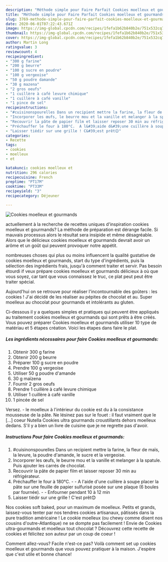 ```yaml
---
description: "Méthode simple pour Faire Parfait Cookies moelleux et gourmands"
title: "Méthode simple pour Faire Parfait Cookies moelleux et gourmands"
slug: 3769-methode-simple-pour-faire-parfait-cookies-moelleux-et-gourmands
date: 2020-06-01T07:22:43.671Z
image: https://img-global.cpcdn.com/recipes/1fefa1b62b840b2e/751x532cq70/cookies-moelleux-et-gourmands-photo-principale-de-la-recette.jpg
thumbnail: https://img-global.cpcdn.com/recipes/1fefa1b62b840b2e/751x532cq70/cookies-moelleux-et-gourmands-photo-principale-de-la-recette.jpg
cover: https://img-global.cpcdn.com/recipes/1fefa1b62b840b2e/751x532cq70/cookies-moelleux-et-gourmands-photo-principale-de-la-recette.jpg
author: Martin Long
ratingvalue: 3
reviewcount: 4
recipeingredient:
- "300 g farine"
- "200 g beurre"
- "100 g sucre en poudre"
- "100 g vergeoise"
- "50 g poudre damande"
- "30 g mazena"
- "2 gros oeufs"
- "1 cuillère à café levure chimique"
- "1 cuillère à café vanille"
- "1 pince de sel"
recipeinstructions:
- "#cuisinonspourelles Dans un recipient mettre la farine, la fleur de maïs, la levure, la poudre d&#39;amande, le sucre et la vergeoise."
- "Incorporer les œufs, le beurre mou et la vanille et melanger à la spatule. Puis ajouter les carrés de chocolat."
- "Recouvrir la pâte de papier film et laisser reposer 30 min au réfrigérateur."
- "Préchauffer le four à 180°C.  A l&#39;aide d&#39;une cuillère à soupe placer la pâte sur une feuille de papier sulfurisé posée sur une plaque (6 boules par fournée).   Enfourner pendant 10 à 12 min"
- "Laisser tiédir sur une grille ! C&#39;est prêt😊"
categories:
- Recette
tags:
- cookies
- moelleux
- et

katakunci: cookies moelleux et 
nutrition: 296 calories
recipecuisine: French
preptime: "PT17M"
cooktime: "PT33M"
recipeyield: "3"
recipecategory: Déjeuner

---
```



![Cookies moelleux et gourmands](https://img-global.cpcdn.com/recipes/1fefa1b62b840b2e/751x532cq70/cookies-moelleux-et-gourmands-photo-principale-de-la-recette.jpg)

actuellement à la recherche de recettes uniques d'inspiration cookies moelleux et gourmands? La méthode de préparation est dérange facile. Si mauvais processus alors le résultat sera insipide et même désagréable. Alors que le délicieux cookies moelleux et gourmands devrait avoir un arôme et un goût qui peuvent provoquer notre appétit.

nombreuses choses qui plus ou moins influencent la qualité gustative de cookies moelleux et gourmands, start du type d'ingrédients, puis la sélection des ingrédients frais, jusqu'à comment traiter et servir. Pas besoin étourdi if veux prépare cookies moelleux et gourmands délicieux à où que vous soyez, car tant que vous connaissez le truc, ce plat peut peut être traiter spécial.

Aujourd&#39;hui on se retrouve pour réaliser l&#39;incontournable des goûters : les cookies ! J&#39;ai décidé de les réaliser au pépites de chocolat et au. Super moelleux au chocolat pour gourmands et intolérants au gluten.


Ci-dessous il y a quelques simples et pratiques qui peuvent être appliqués au traitement cookies moelleux et gourmands qui sont prêts à être créés. Vous pouvez préparer Cookies moelleux et gourmands utiliser 10 type de matériau et 5 étapes création. Voici les étapes dans faire le plat.

<!--inarticleads1-->

##### Les ingrédients nécessaires pour faire Cookies moelleux et gourmands:

1. Obtenir 300 g farine
1. Obtenir 200 g beurre
1. Préparer 100 g sucre en poudre
1. Prendre 100 g vergeoise
1. Utiliser 50 g poudre d&#39;amande
1.  30 g maïzena
1. Fournir 2 gros oeufs
1. Prendre 1 cuillère à café levure chimique
1. Utiliser 1 cuillère à café vanille
1.  1 pincée de sel


Versez. - le moelleux à l&#39;intérieur du cookie est du à la consistance mousseuse de la pâte. Ne lésinez pas sur le fouet : il faut vraiment que le […] coeur Nutella Cookies ultra gourmands croustillants dehors moelleux dedans. S&#39;il y a bien un livre de cuisine que je ne regrette pas d&#39;avoir. 

<!--inarticleads2-->

##### Instructions Pour faire Cookies moelleux et gourmands:

1. #cuisinonspourelles Dans un recipient mettre la farine, la fleur de maïs, la levure, la poudre d&#39;amande, le sucre et la vergeoise.
1. Incorporer les œufs, le beurre mou et la vanille et melanger à la spatule. Puis ajouter les carrés de chocolat.
1. Recouvrir la pâte de papier film et laisser reposer 30 min au réfrigérateur.
1. Préchauffer le four à 180°C. -  - A l&#39;aide d&#39;une cuillère à soupe placer la pâte sur une feuille de papier sulfurisé posée sur une plaque (6 boules par fournée).  -  - Enfourner pendant 10 à 12 min
1. Laisser tiédir sur une grille ! C&#39;est prêt😊


Nos cookies soft baked, pour un maximum de moelleux. Petits et grands, laissez-vous tenter par nos tendres cookies artisanaux, pâtissés dans la pure tradition américaine ! Le cookie moelleux (ou chewy comme disent nos cousins d&#39;outre-Atlantique) ne se dompte pas facilement ! Envie de Cookies ultra-gourmands et moelleux tout chocolat ? Découvrez cette recette de cookies et félicitez son auteur par un coup de coeur ! 


Comment allez-vous? Facile n'est-ce pas? Voilà comment set up cookies moelleux et gourmands que vous pouvez pratiquer à la maison. J'espère que c'est utile et bonne chance!
